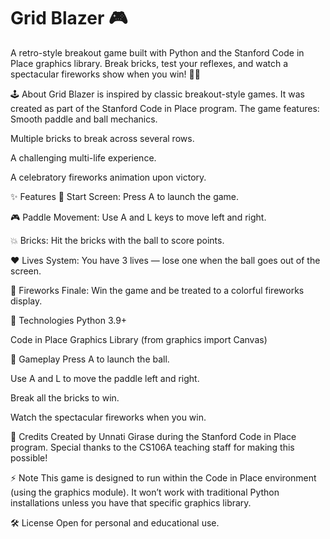 # Grid Blazer 🎮
A retro-style breakout game built with Python and the Stanford Code in Place graphics library.
Break bricks, test your reflexes, and watch a spectacular fireworks show when you win! 🌌🎆

🕹️ About
Grid Blazer is inspired by classic breakout-style games. It was created as part of the Stanford Code in Place program. The game features:
Smooth paddle and ball mechanics.

Multiple bricks to break across several rows.

A challenging multi-life experience.

A celebratory fireworks animation upon victory.

✨ Features
🏁 Start Screen: Press A to launch the game.

🎮 Paddle Movement: Use A and L keys to move left and right.

💥 Bricks: Hit the bricks with the ball to score points.

❤️ Lives System: You have 3 lives — lose one when the ball goes out of the screen.

🎇 Fireworks Finale: Win the game and be treated to a colorful fireworks display.

🐍 Technologies
Python 3.9+

Code in Place Graphics Library (from graphics import Canvas)

🎯 Gameplay
Press A to launch the ball.

Use A and L to move the paddle left and right.

Break all the bricks to win.

Watch the spectacular fireworks when you win.

👥 Credits
Created by Unnati Girase during the Stanford Code in Place program.
Special thanks to the CS106A teaching staff for making this possible!

⚡️ Note
This game is designed to run within the Code in Place environment (using the graphics module). It won’t work with traditional Python installations unless you have that specific graphics library.

🛠️ License
Open for personal and educational use.
